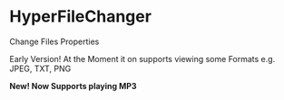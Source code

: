 # HyperFileChanger
Change Files Properties

Early Version!
At the Moment it on supports viewing some Formats e.g. JPEG, TXT, PNG

<b>
New!
Now Supports playing MP3
</b>
